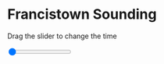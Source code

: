 <h1>Francistown Sounding</h1>
<p>Drag the slider to change the time</p>

<div class="slidecontainer">
<input oninput='setImage(this)' class="slider" type="range" min="0" max="5" value="0" step="1" />
<img id='img'/>
</div>

<script>
var img = document.getElementById('img');
var img_array = ['/assets/images/skwt/skd_francistown_wrfout_d01_2020-06-27_12:00:00.png',
'/assets/images/skwt/skd_francistown_wrfout_d01_2020-06-27_18:00:00.png',
'/assets/images/skwt/skd_francistown_wrfout_d01_2020-06-28_00:00:00.png',
'/assets/images/skwt/skd_francistown_wrfout_d01_2020-06-28_06:00:00.png',
'/assets/images/skwt/skd_francistown_wrfout_d01_2020-06-28_12:00:00.png',];
function setImage(obj)
{
        var value = obj.value;
        img.src = img_array[value];

}
</script>
